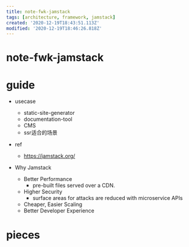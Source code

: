 ```yaml
---
title: note-fwk-jamstack
tags: [architecture, framework, jamstack]
created: '2020-12-19T18:43:51.113Z'
modified: '2020-12-19T18:46:26.818Z'
---
```


# note-fwk-jamstack

# guide

- usecase
  - static-site-generator
  - documentation-tool
  - CMS
  - ssr适合的场景

- ref
  - https://jamstack.org/

- Why Jamstack
  - Better Performance
    - pre-built files served over a CDN.
  - Higher Security
    - surface areas for attacks are reduced with microservice APIs
  - Cheaper, Easier Scaling
  - Better Developer Experience

# pieces
